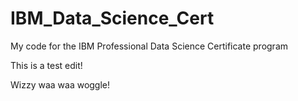 # IBM_Data_Science_Cert
My code for the IBM Professional Data Science Certificate program

This is a test edit!

Wizzy waa waa woggle!
